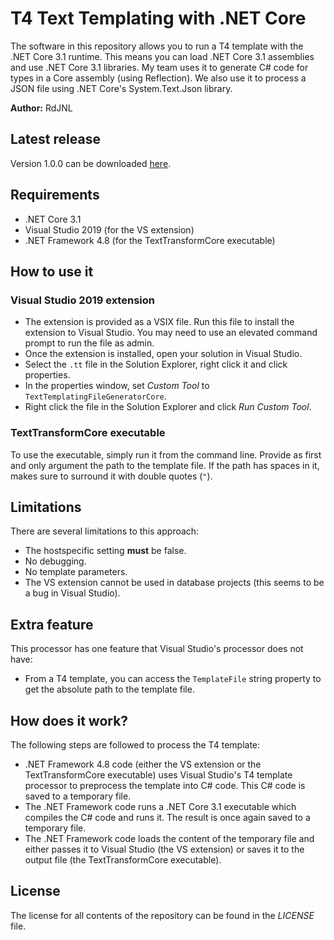 # T4 Text Templating with .NET Core
The software in this repository allows you to run a T4 template with the .NET Core 3.1 runtime. This means you can load .NET Core 3.1 assemblies and use .NET Core 3.1 libraries. My team uses it to generate C# code for types in a Core assembly (using Reflection). We also use it to process a JSON file using .NET Core's System.Text.Json library.

__Author:__ RdJNL

## Latest release
Version 1.0.0 can be downloaded [here](https://github.com/RdJNL/TextTemplatingCore/releases/download/v1.0.0/TextTemplatingCore_v1.0.0.zip).

## Requirements
- .NET Core 3.1
- Visual Studio 2019 (for the VS extension)
- .NET Framework 4.8 (for the TextTransformCore executable)

## How to use it

### Visual Studio 2019 extension
- The extension is provided as a VSIX file. Run this file to install the extension to Visual Studio. You may need to use an elevated command prompt to run the file as admin.
- Once the extension is installed, open your solution in Visual Studio.
- Select the `.tt` file in the Solution Explorer, right click it and click properties.
- In the properties window, set _Custom Tool_ to `TextTemplatingFileGeneratorCore`.
- Right click the file in the Solution Explorer and click _Run Custom Tool_.

### TextTransformCore executable
To use the executable, simply run it from the command line. Provide as first and only argument the path to the template file. If the path has spaces in it, makes sure to surround it with double quotes (`"`).

## Limitations
There are several limitations to this approach:
- The hostspecific setting __must__ be false.
- No debugging.
- No template parameters.
- The VS extension cannot be used in database projects (this seems to be a bug in Visual Studio).

## Extra feature
This processor has one feature that Visual Studio's processor does not have:
- From a T4 template, you can access the `TemplateFile` string property to get the absolute path to the template file.

## How does it work?
The following steps are followed to process the T4 template:
- .NET Framework 4.8 code (either the VS extension or the TextTransformCore executable) uses Visual Studio's T4 template processor to preprocess the template into C# code. This C# code is saved to a temporary file.
- The .NET Framework code runs a .NET Core 3.1 executable which compiles the C# code and runs it. The result is once again saved to a temporary file.
- The .NET Framework code loads the content of the temporary file and either passes it to Visual Studio (the VS extension) or saves it to the output file (the TextTransformCore executable).

## License
The license for all contents of the repository can be found in the _LICENSE_ file.
